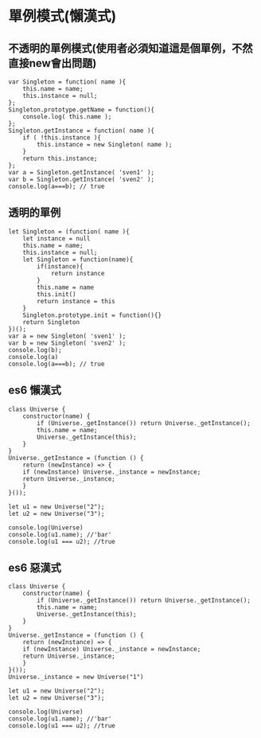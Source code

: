 # 單例模式(懶漢式)
## 不透明的單例模式(使用者必須知道這是個單例，不然直接new會出問題)
    var Singleton = function( name ){
        this.name = name;
        this.instance = null;
    };
    Singleton.prototype.getName = function(){
        console.log( this.name );
    };
    Singleton.getInstance = function( name ){
        if ( !this.instance ){
            this.instance = new Singleton( name );
        }
        return this.instance;
    };
    var a = Singleton.getInstance( 'sven1' );
    var b = Singleton.getInstance( 'sven2' );
    console.log(a===b); // true

## 透明的單例
    let Singleton = (function( name ){
        let instance = null
        this.name = name;
        this.instance = null;
        let Singleton = function(name){
            if(instance){
                return instance
            }
            this.name = name
            this.init()
            return instance = this
        }
        Singleton.prototype.init = function(){}
        return Singleton
    })();
    var a = new Singleton( 'sven1' );
    var b = new Singleton( 'sven2' );
    console.log(b);
    console.log(a)
    console.log(a===b); // true

## es6 懶漢式
    class Universe {
        constructor(name) {
            if (Universe._getInstance()) return Universe._getInstance();
            this.name = name;
            Universe._getInstance(this);
        }
    }
    Universe._getInstance = (function () {
        return (newInstance) => {
        if (newInstance) Universe._instance = newInstance;
        return Universe._instance;
        }
    }());

    let u1 = new Universe("2");
    let u2 = new Universe("3");

    console.log(Universe)
    console.log(u1.name); //'bar'
    console.log(u1 === u2); //true

## es6 惡漢式
    class Universe {
        constructor(name) {
            if (Universe._getInstance()) return Universe._getInstance();
            this.name = name;
            Universe._getInstance(this);
        }
    }
    Universe._getInstance = (function () {
        return (newInstance) => {
        if (newInstance) Universe._instance = newInstance;
        return Universe._instance;
        }
    }());
    Universe._instance = new Universe("1")

    let u1 = new Universe("2");
    let u2 = new Universe("3");

    console.log(Universe)
    console.log(u1.name); //'bar'
    console.log(u1 === u2); //true